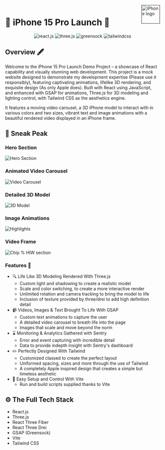 <a href="">
    <img src="https://th.bing.com/th/id/OIP.SWrf9ShmAkXcqLOeF1dBNwHaE8?rs=1&pid=ImgDetMain" alt="iPhone logo" title="Apple iPhone 15 Pro" align="right" height="60" />
</a>

# :iphone: iPhone 15 Pro Launch :iphone: #

<div align="center">
    <img src="https://img.shields.io/badge/-React_JS-black?style=for-the-badge&logoColor=white&logo=react&color=61DAFB" alt="react.js" />
    <img src="https://img.shields.io/badge/-Three_JS-black?style=for-the-badge&logoColor=white&logo=threedotjs&color=000000" alt="three.js" />
    <img src="https://img.shields.io/badge/-GSAP-black?style=for-the-badge&logoColor=white&logo=greensock&color=88CE02" alt="greensock" />
    <img src="https://img.shields.io/badge/-Tailwind_CSS-black?style=for-the-badge&logoColor=white&logo=tailwindcss&color=06B6D4" alt="tailwindcss" />
  </div>

## Overview :fountain_pen: ##
Welcome to the iPhone 15 Pro Launch Demo Project – a showcase of React capability and visually stunning web development. This project is a mock website designed to demonstrate my development expertise (Please use it responsibly), featuring captivating animations, lifelike 3D rendering, and exquisite design (As only Apple does). Built with React using JavaScript, and enhanced with GSAP for animations, Three.js for 3D modeling and lighting control, with Tailwind CSS as the aesthetics engine. 

It features a moving video carousel, a 3D iPhone model to interact with in various colors and two sizes, vibrant text and image animations with a beautiful rendered video displayed in an iPhone frame.

## :rocket: Sneak Peak ##

### Hero Section ###
![Hero Section](https://github.com/Jay-TheFullStackEnginner/apple-clone-showcase/blob/development/iphone-launch/git_assets/Iphone-launch-1.png)

### Animated Video Carousel ###
![Video Carousel](https://github.com/Jay-TheFullStackEnginner/apple-clone-showcase/blob/development/iphone-launch/git_assets/Iphone-launch-2.png)

### Detailed 3D Model ###
![3D Model](https://github.com/Jay-TheFullStackEnginner/apple-clone-showcase/blob/development/iphone-launch/git_assets/Iphone-launch-3.png)

### Image Animations ###
![Highlights](https://github.com/Jay-TheFullStackEnginner/apple-clone-showcase/blob/development/iphone-launch/git_assets/Iphone-launch-4.png)

### Video Frame ###
![Chip % HIW section](https://github.com/Jay-TheFullStackEnginner/apple-clone-showcase/blob/development/iphone-launch/git_assets/Iphone-launch-5.png)

### Features :mechanical_arm: ###
- :mag: Life Like 3D Modeling Rendered With Three.js
    - Custom light and shadowing to create a realistic model
    - Scale and color switching, to create a more interactive render
    - Unlimited rotation and camera tracking to bring the model to life
    - Inclusion of texture provided by three/drei to add high definition detail
- :video_camera: Videos, Images & Text Brought To Life With GSAP
    - Custom text animations to capture the user
    - A detailed video carousel to breath life into the page
    - Images that scale and move beyond the norm
- :hourglass: Monitoring & Analytics Gathered with Sentry 
    - Error and event capturing with incredible detail
    - Data to provide indepth insight with Sentry's dashboard
- :pencil2: Perfectly Designed With Tailwind
    - Customized classed to create the perfect layout
    - Uniformed spacing, sizes and more through the use of Tailwind
    - A completely Apple inspired design that creates a simple but timeless aesthetic
- :wrench: Easy Setup and Control With Vite
    - Run and build scripts supplied thanks to Vite


## <a name="tech-stack">⚙️ The Full Tech Stack</a>

- React.js
- Three.js
- React Three Fiber
- React Three Drei
- GSAP (Greensock)
- Vite
- Tailwind CSS
